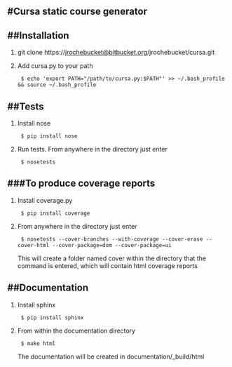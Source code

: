 #Cursa static course generator
------------------------------------------

##Installation
-------------

1. git clone https://jrochebucket@bitbucket.org/jrochebucket/cursa.git

2. Add cursa.py to your path


        $ echo 'export PATH="/path/to/cursa.py:$PATH"' >> ~/.bash_profile && source ~/.bash_profile


##Tests
------

1. Install nose


        $ pip install nose

2. Run tests. From anywhere in the directory just enter 


        $ nosetests

###To produce coverage reports
------------------------------

1. Install coverage.py


        $ pip install coverage

2. From anywhere in the directory just enter


        $ nosetests --cover-branches --with-coverage --cover-erase --cover-html --cover-package=dom --cover-package=ui

   This will create a folder named cover within the directory that the command is entered, which will contain html coverage reports

##Documentation
----------------

1. Install sphinx


        $ pip install sphinx

2. From within the documentation directory


        $ make html

   The documentation will be created in documentation/_build/html

